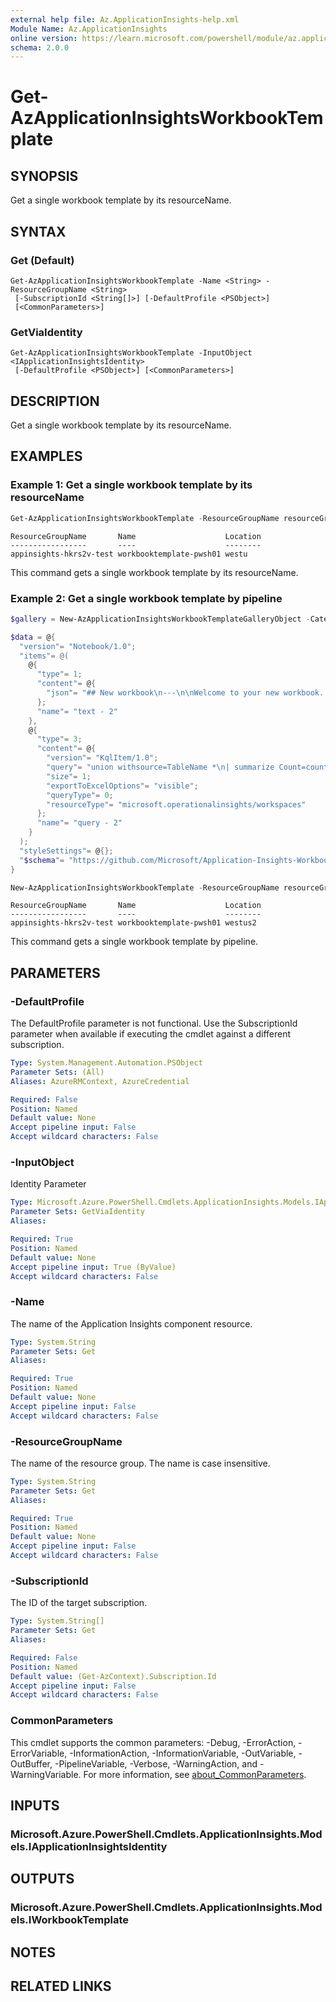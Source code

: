 ```yaml
---
external help file: Az.ApplicationInsights-help.xml
Module Name: Az.ApplicationInsights
online version: https://learn.microsoft.com/powershell/module/az.applicationinsights/get-azapplicationinsightsworkbooktemplate
schema: 2.0.0
---
```


# Get-AzApplicationInsightsWorkbookTemplate

## SYNOPSIS
Get a single workbook template by its resourceName.

## SYNTAX

### Get (Default)
```
Get-AzApplicationInsightsWorkbookTemplate -Name <String> -ResourceGroupName <String>
 [-SubscriptionId <String[]>] [-DefaultProfile <PSObject>]
 [<CommonParameters>]
```

### GetViaIdentity
```
Get-AzApplicationInsightsWorkbookTemplate -InputObject <IApplicationInsightsIdentity>
 [-DefaultProfile <PSObject>] [<CommonParameters>]
```

## DESCRIPTION
Get a single workbook template by its resourceName.

## EXAMPLES

### Example 1: Get a single workbook template by its resourceName
```powershell
Get-AzApplicationInsightsWorkbookTemplate -ResourceGroupName resourceGroup -Name workbooktemplate-pwsh01
```

```output
ResourceGroupName       Name                    Location
-----------------       ----                    --------
appinsights-hkrs2v-test workbooktemplate-pwsh01 westu
```

This command gets a single workbook template by its resourceName.

### Example 2: Get a single workbook template by pipeline
```powershell
$gallery = New-AzApplicationInsightsWorkbookTemplateGalleryObject -Category "Failures" -Name "Simple Template" -Type 'tsg' -ResourceType "microsoft.insights/components" -Order 100

$data = @{
  "version"= "Notebook/1.0";
  "items"= @(
    @{
      "type"= 1;
      "content"= @{
        "json"= "## New workbook\n---\n\nWelcome to your new workbook.  This area will display text formatted as markdown.\n\n\nWe've included a basic analytics query to get you started. Use the `Edit` button below each section to configure it or add more sections."
      };
      "name"= "text - 2"
    },
    @{
      "type"= 3;
      "content"= @{
        "version"= "KqlItem/1.0";
        "query"= "union withsource=TableName *\n| summarize Count=count() by TableName\n| render barchart";
        "size"= 1;
        "exportToExcelOptions"= "visible";
        "queryType"= 0;
        "resourceType"= "microsoft.operationalinsights/workspaces"
      };
      "name"= "query - 2"
    }
  );
  "styleSettings"= @{};
  "$schema"= "https://github.com/Microsoft/Application-Insights-Workbooks/blob/master/schema/workbook.json"
}

New-AzApplicationInsightsWorkbookTemplate -ResourceGroupName resourceGroup -Name 'workbooktemplate-pwsh01' -Location 'westus2' -Gallery $gallery -TemplateData $data -Priority 1 | Get-AzApplicationInsightsWorkbookTemplate
```

```output
ResourceGroupName       Name                    Location
-----------------       ----                    --------
appinsights-hkrs2v-test workbooktemplate-pwsh01 westus2
```

This command gets a single workbook template by pipeline.

## PARAMETERS

### -DefaultProfile
The DefaultProfile parameter is not functional.
Use the SubscriptionId parameter when available if executing the cmdlet against a different subscription.

```yaml
Type: System.Management.Automation.PSObject
Parameter Sets: (All)
Aliases: AzureRMContext, AzureCredential

Required: False
Position: Named
Default value: None
Accept pipeline input: False
Accept wildcard characters: False
```

### -InputObject
Identity Parameter

```yaml
Type: Microsoft.Azure.PowerShell.Cmdlets.ApplicationInsights.Models.IApplicationInsightsIdentity
Parameter Sets: GetViaIdentity
Aliases:

Required: True
Position: Named
Default value: None
Accept pipeline input: True (ByValue)
Accept wildcard characters: False
```

### -Name
The name of the Application Insights component resource.

```yaml
Type: System.String
Parameter Sets: Get
Aliases:

Required: True
Position: Named
Default value: None
Accept pipeline input: False
Accept wildcard characters: False
```

### -ResourceGroupName
The name of the resource group.
The name is case insensitive.

```yaml
Type: System.String
Parameter Sets: Get
Aliases:

Required: True
Position: Named
Default value: None
Accept pipeline input: False
Accept wildcard characters: False
```

### -SubscriptionId
The ID of the target subscription.

```yaml
Type: System.String[]
Parameter Sets: Get
Aliases:

Required: False
Position: Named
Default value: (Get-AzContext).Subscription.Id
Accept pipeline input: False
Accept wildcard characters: False
```

### CommonParameters
This cmdlet supports the common parameters: -Debug, -ErrorAction, -ErrorVariable, -InformationAction, -InformationVariable, -OutVariable, -OutBuffer, -PipelineVariable, -Verbose, -WarningAction, and -WarningVariable. For more information, see [about_CommonParameters](http://go.microsoft.com/fwlink/?LinkID=113216).

## INPUTS

### Microsoft.Azure.PowerShell.Cmdlets.ApplicationInsights.Models.IApplicationInsightsIdentity

## OUTPUTS

### Microsoft.Azure.PowerShell.Cmdlets.ApplicationInsights.Models.IWorkbookTemplate

## NOTES

## RELATED LINKS
